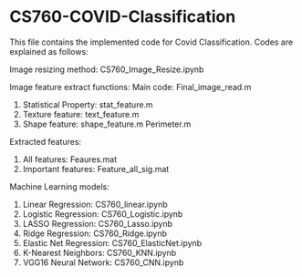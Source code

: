 # CS760-COVID-Classification

This file contains the implemented code for Covid Classification. 
Codes are explained as follows:

Image resizing method:   CS760_Image_Resize.ipynb

Image feature extract functions:
Main code:               Final_image_read.m
1. Statistical Property: stat_feature.m
2. Texture feature:      text_feature.m
3. Shape feature:        shape_feature.m
                         Perimeter.m
   
Extracted features:
1. All features:         Feaures.mat
2. Important features:   Feature_all_sig.mat


Machine Learning models:
1. Linear Regression:       CS760_linear.ipynb
2. Logistic Regression:     CS760_Logistic.ipynb
3. LASSO Regression:        CS760_Lasso.ipynb
4. Ridge Regression:        CS760_Ridge.ipynb
5. Elastic Net Regression:  CS760_ElasticNet.ipynb
6. K-Nearest Neighbors:     CS760_KNN.ipynb
7. VGG16 Neural Network:    CS760_CNN.ipynb
